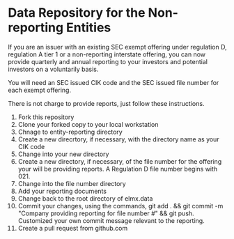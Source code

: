 # Data Repository for the Non-reporting Entities

If you are an issuer with an existing SEC exempt offering under regulation D, regulation A tier 1 or a non-reporting interstate offering, you can now provide quarterly and annual reporting to your investors and potential investors on a voluntarily basis.

You will need an SEC issued CIK code and the SEC issued file number for each exempt offering.

There is not charge to provide reports, just follow these instructions.

1. Fork this repository
2. Clone your forked copy to your local workstation
3. Chnage to entity-reporting directory
4. Create a new direcrtory, if necessary, with the directory name as your CIK code
5. Change into your new directory
6. Create a new directory, if necessary, of the file number for the offering your will be providing reports. A Regulation D file number begins with 021.
7. Change into the file number directory
8. Add your reporting documents
9. Change back to the root directory of elmx.data
10. Commit your changes, using the commands, git add . && git commit -m "Company providing reporting for file number #" && git push. Customized your own commit message relevant to the reporting.
11. Create a pull request from github.com
